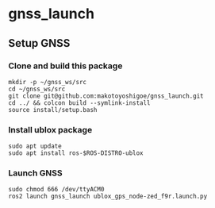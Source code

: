 # gnss_launch

## Setup GNSS
### Clone and build this package
```
mkdir -p ~/gnss_ws/src
cd ~/gnss_ws/src
git clone git@github.com:makotoyoshigoe/gnss_launch.git
cd ../ && colcon build --symlink-install
source install/setup.bash
```
### Install ublox package
```
sudo apt update
sudo apt install ros-$ROS-DISTRO-ublox
```
### Launch GNSS
```
sudo chmod 666 /dev/ttyACM0
ros2 launch gnss_launch ublox_gps_node-zed_f9r.launch.py
```
